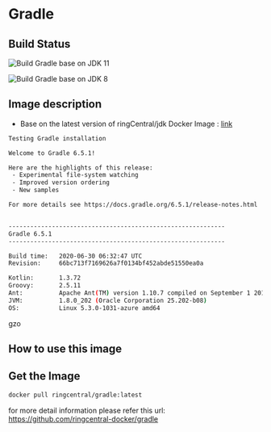 
# Gradle

## Build Status
![Build Gradle base on JDK 11](https://github.com/ringcentral-docker/gradle/workflows/Build%20Gradle%20base%20on%20JDK%2011/badge.svg)

![Build Gradle base on JDK 8](https://github.com/ringcentral-docker/gradle/workflows/Build%20Gradle%20base%20on%20JDK%208/badge.svg)

## Image description

* Base on the latest version of ringCentral/jdk Docker Image : [link](https://hub.docker.com/r/ringcentral/jdk/)

```bash
Testing Gradle installation

Welcome to Gradle 6.5.1!

Here are the highlights of this release:
 - Experimental file-system watching
 - Improved version ordering
 - New samples

For more details see https://docs.gradle.org/6.5.1/release-notes.html


------------------------------------------------------------
Gradle 6.5.1
------------------------------------------------------------

Build time:   2020-06-30 06:32:47 UTC
Revision:     66bc713f7169626a7f0134bf452abde51550ea0a

Kotlin:       1.3.72
Groovy:       2.5.11
Ant:          Apache Ant(TM) version 1.10.7 compiled on September 1 2019
JVM:          1.8.0_202 (Oracle Corporation 25.202-b08)
OS:           Linux 5.3.0-1031-azure amd64
```
gzo
## How to use this image

## Get the Image

```bash
docker pull ringcentral/gradle:latest
```

for more detail information please refer this url:
<https://github.com/ringcentral-docker/gradle>